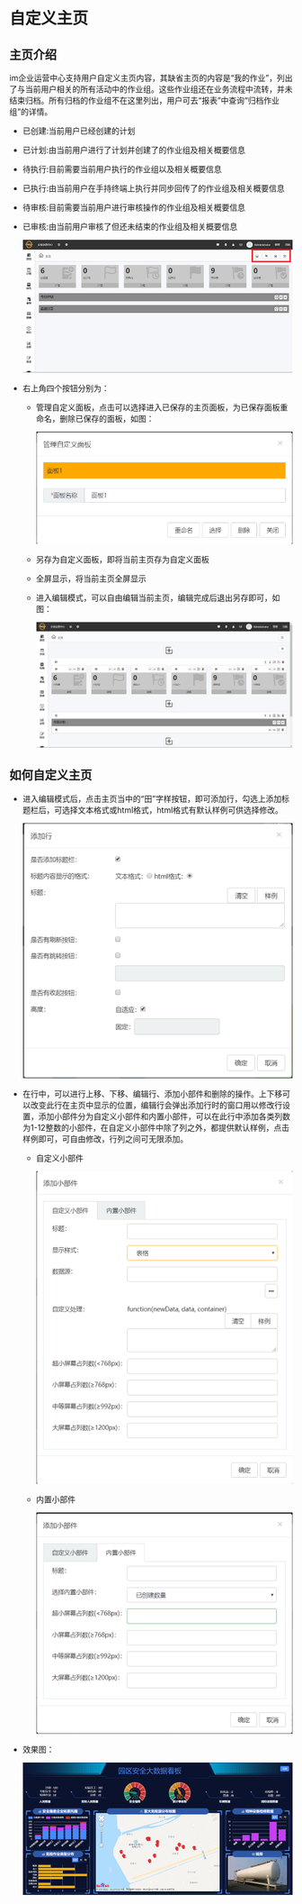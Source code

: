 # 自定义主页

## 主页介绍

im企业运营中心支持用户自定义主页内容，其缺省主页的内容是“我的作业”，列出了与当前用户相关的所有活动中的作业组。这些作业组还在业务流程中流转，并未结束归档。所有归档的作业组不在这里列出，用户可去“报表”中查询“归档作业组”的详情。

* 已创建:当前用户已经创建的计划
* 已计划:由当前用户进行了计划并创建了的作业组及相关概要信息
* 待执行:目前需要当前用户执行的作业组以及相关概要信息
* 已执行:由当前用户在手持终端上执行并同步回传了的作业组及相关概要信息
* 待审核:目前需要当前用户进行审核操作的作业组及相关概要信息
* 已审核:由当前用户审核了但还未结束的作业组及相关概要信息

  ![web](./images/zhuye1.png)

* 右上角四个按钮分别为：
  * 管理自定义面板，点击可以选择进入已保存的主页面板，为已保存面板重命名，删除已保存的面板，如图：

    ![web](./images/zhuye2.png)

  * 另存为自定义面板，即将当前主页存为自定义面板
  * 全屏显示，将当前主页全屏显示
  * 进入编辑模式，可以自由编辑当前主页，编辑完成后退出另存即可，如图：

    ![web](./images/zhuye3.png)

## 如何自定义主页

* 进入编辑模式后，点击主页当中的“田”字样按钮，即可添加行，勾选上添加标题栏后，可选择文本格式或html格式，html格式有默认样例可供选择修改。

  ![web](./images/zhuye4.png)

* 在行中，可以进行上移、下移、编辑行、添加小部件和删除的操作。上下移可以改变此行在主页中显示的位置，编辑行会弹出添加行时的窗口用以修改行设置，添加小部件分为自定义小部件和内置小部件，可以在此行中添加各类列数为1-12整数的小部件，在自定义小部件中除了列之外，都提供默认样例，点击样例即可，可自由修改，行列之间可无限添加。
  * 自定义小部件

    ![web](./images/zhuye5.png)

  * 内置小部件

    ![web](./images/zhuye6.png)

*  效果图：

   ![web](./images/zhuye7.png)